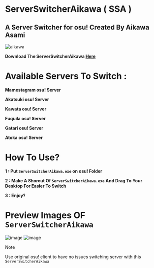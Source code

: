 # ServerSwitcherAikawa ( SSA )
## A Server Switcher for osu! Created By Aikawa Asami

![aikawa](https://github.com/AikawaAsami/ServerSwitcherAikawa/assets/114198361/a20aa48a-34f9-4a30-a00f-bc319fedd530)

**Download The ServerSwitcherAikawa [Here](https://github.com/AikawaAsami/ServerSwitcherAikawa/releases/tag/aikawa)**

# Available Servers To Switch :
**Mamestagram osu! Server**

**Akatsuki osu! Server**

**Kawata osu! Server**

**Fuquila osu! Server**

**Gatari osu! Server**

**Atoka osu! Server**

 
# How To Use?
**1 : Put `ServerSwitcherAikawa.exe` on osu! Folder**

**2 : Make A Shorcut Of `ServerSwitcherAikawa.exe` And Drag To Your Desktop For Easier To Switch**

**3 : Enjoy?**

# Preview Images OF `ServerSwitcherAikawa`
![image](https://github.com/AikawaAsami/ServerSwitcherAikawa/assets/114198361/3ea2be0e-7e9e-4254-8e8e-bcd9724a9c2f)
![image](https://github.com/AikawaAsami/ServerSwitcherAikawa/assets/114198361/e59c248a-6410-4150-ad60-b04e9ef4f2dc)

> [!NOTE]
> Use original osu! client to have no issues switching server with this `ServerSwitcherAikawa`
<!-- if you can read this, plis gibe me mone ehe :3-->
